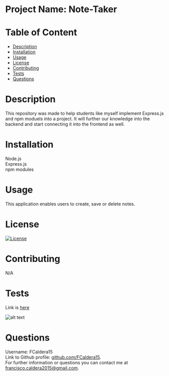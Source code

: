 # Project Name: Note-Taker

# Table of Content
<ul>
<li><a href="#description">Description</a></li>
<li><a href="#installation">Installation</a></li>
<li><a href="#usage">Usage</a></li>
<li><a href="#license">License</a></li>
<li><a href="#contributing">Contributing</a></li>
<li><a href="#tests">Tests</a></li>
<li><a href="#questions">Questions</a></li>
</ul>

# Description
This repository was made to help students like myself implement Express.js and npm moduels into a project. It will further our knowledge into the backend and start connecting it into the frontend as well.

# Installation
Node.js <br />
Express.js<br />
npm modules<br />

# Usage
This application enables users to create, save or delete notes. 

# License
[![License](https://img.shields.io/badge/License-Apache_2.0-blue.svg)](https://opensource.org/licenses/Apache-2.0)

# Contributing
N/A

# Tests
Link is [here](https://drive.google.com/file/d/1Bdix8ntO_vZc7EVj_-XAlXDvgTw0m3Xh/view) <br />

![alt text](./Untitled_%20Apr%2026%2C%202023%202_58%20PM.gif)


# Questions
Username: FCaldera15 <br />
Link to Github profile: [github.com/FCaldera15](github.com/FCaldera15). <br />
For further information or questions you can contact me at [francisco.caldera2015@gmail.com](francisco.caldera2015@gmail.com).